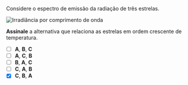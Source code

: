 Considere o espectro de emissão da radiação de três estrelas.

![Irradiância por comprimento de onda](1A09-2P.svg)

**Assinale** a alternativa que relaciona as estrelas em ordem crescente de temperatura.

- [ ] **A**, **B**, **C**
- [ ] **A**, **C**, **B**
- [ ] **B**, **A**, **C**
- [ ] **C**, **A**, **B**
- [x] **C**, **B**, **A**